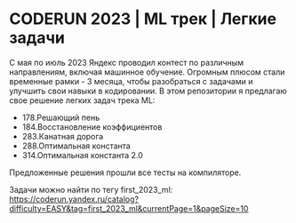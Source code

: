 # CODERUN 2023 | ML трек | Легкие задачи
С мая по июль 2023 Яндекс проводил контест по различным направлениям, включая машинное обучение. Огромным плюсом стали временные рамки - 3 месяца, чтобы разобраться с задачами и улучшить свои навыки в кодировании. В этом репозитории я предлагаю свое решение легких задач трека ML:
 * 178.Решающий пень
 * 184.Восстановление коэффициентов
 * 283.Канатная дорога
 * 288.Оптимальная константа
 * 314.Оптимальная константа 2.0

Предложенные решения прошли все тесты на компиляторе.

Задачи можно найти по тегу first_2023_ml: https://coderun.yandex.ru/catalog?difficulty=EASY&tag=first_2023_ml&currentPage=1&pageSize=10
